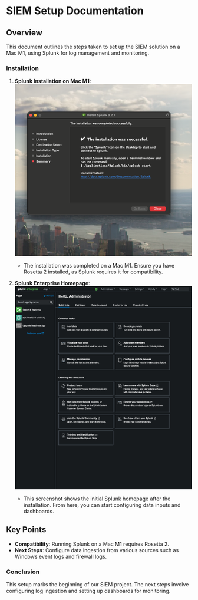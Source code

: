# SIEM Setup Documentation

## Overview
This document outlines the steps taken to set up the SIEM solution on a Mac M1, using Splunk for log management and monitoring.

### Installation

1. **Splunk Installation on Mac M1**:
   ![Splunk Installed](./screenshots/installation/Splunk_Installed.png)
   - The installation was completed on a Mac M1. Ensure you have Rosetta 2 installed, as Splunk requires it for compatibility.

2. **Splunk Enterprise Homepage**:
   ![Splunk Enterprise Homepage](./screenshots/installation/Splunk_Enterprise_Homepage.png)
   - This screenshot shows the initial Splunk homepage after the installation. From here, you can start configuring data inputs and dashboards.

## Key Points
- **Compatibility**: Running Splunk on a Mac M1 requires Rosetta 2.
- **Next Steps**: Configure data ingestion from various sources such as Windows event logs and firewall logs.

### Conclusion
This setup marks the beginning of our SIEM project. The next steps involve configuring log ingestion and setting up dashboards for monitoring.

